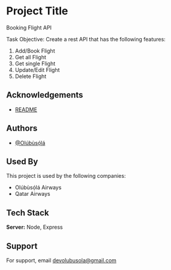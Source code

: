 
# Project Title

 Booking Flight API

Task Objective: Create a rest API that has the following features: 

1. Add/Book Flight
2. Get all Flight
3. Get single Flight
4. Update/Edit Flight
5. Delete Flight

## Acknowledgements

 - [README](https://github.com/olubusolami/booking-flight-api/blob/main/README.md)



## Authors

- [@Olúbùsọ́lá](https://github.com/olubusolami)


## Used By

This project is used by the following companies:

- Olúbùsọ́lá Airways
- Qatar Airways


## Tech Stack

**Server:** Node, Express


## Support

For support, email devolubusola@gmail.com

